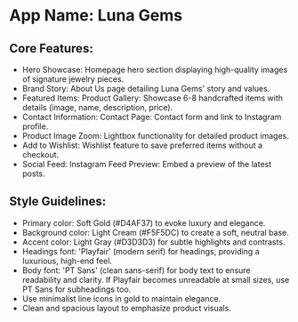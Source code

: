 # **App Name**: Luna Gems

## Core Features:

- Hero Showcase: Homepage hero section displaying high-quality images of signature jewelry pieces.
- Brand Story: About Us page detailing Luna Gems' story and values.
- Featured Items: Product Gallery: Showcase 6-8 handcrafted items with details (image, name, description, price).
- Contact Information: Contact Page: Contact form and link to Instagram profile.
- Product Image Zoom: Lightbox functionality for detailed product images.
- Add to Wishlist: Wishlist feature to save preferred items without a checkout.
- Social Feed: Instagram Feed Preview: Embed a preview of the latest posts.

## Style Guidelines:

- Primary color: Soft Gold (#D4AF37) to evoke luxury and elegance.
- Background color: Light Cream (#F5F5DC) to create a soft, neutral base.
- Accent color: Light Gray (#D3D3D3) for subtle highlights and contrasts.
- Headings font: 'Playfair' (modern serif) for headings, providing a luxurious, high-end feel.
- Body font: 'PT Sans' (clean sans-serif) for body text to ensure readability and clarity. If Playfair becomes unreadable at small sizes, use PT Sans for subheadings too.
- Use minimalist line icons in gold to maintain elegance.
- Clean and spacious layout to emphasize product visuals.